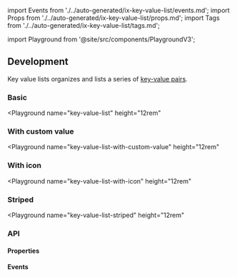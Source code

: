 import Events from './../auto-generated/ix-key-value-list/events.md';
import Props from './../auto-generated/ix-key-value-list/props.md';
import Tags from './../auto-generated/ix-key-value-list/tags.md';

import Playground from '@site/src/components/PlaygroundV3';


## Development

<Tags />

<!-- introduction start -->
Key value lists organizes and lists a series of [key-value pairs](key-value.md).
<!-- introduction end -->
### Basic

<Playground
  name="key-value-list" height="12rem"
  >
</Playground>

### With custom value

<Playground
  name="key-value-list-with-custom-value"
  height="12rem"
  >
</Playground>

### With icon

<Playground
  name="key-value-list-with-icon"
  height="12rem"
  >
</Playground>

### Striped

<Playground
  name="key-value-list-striped"
  height="12rem"
  >
</Playground>

### API

#### Properties

<Props />

#### Events

<Events />
